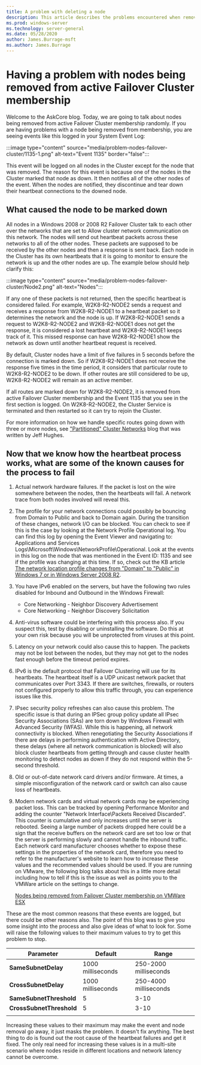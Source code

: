 ```yaml
---
title: A problem with deleting a node
description: This article describes the problems encountered when removing nodes from active failover cluster membership.
ms.prod: windows-server
ms.technology: server-general
ms.date: 05/28/2020
author: James.Burrage-msft
ms.author: James.Burrage
---
```

# Having a problem with nodes being removed from active Failover Cluster membership

Welcome to the AskCore blog. Today, we are going to talk about nodes being removed from active Failover Cluster membership randomly. If you are having problems with a node being removed from membership, you are seeing events like this logged in your System Event Log:

:::image type="content" source="media/problem-nodes-failover-cluster/1135-1.png" alt-text="Event 1135" border="false":::

This event will be logged on all nodes in the Cluster except for the node that was removed. The reason for this event is because one of the nodes in the Cluster marked that node as down. It then notifies all of the other nodes of the event. When the nodes are notified, they discontinue and tear down their heartbeat connections to the downed node.

## What caused the node to be marked down

All nodes in a Windows 2008 or 2008 R2 Failover Cluster talk to each other over the networks that are set to Allow cluster network communication on this network. The nodes will send out heartbeat packets across these networks to all of the other nodes. These packets are supposed to be received by the other nodes and then a response is sent back. Each node in the Cluster has its own heartbeats that it is going to monitor to ensure the network is up and the other nodes are up. The example below should help clarify this:

:::image type="content" source="media/problem-nodes-failover-cluster/Node2.png" alt-text="Nodes":::

If any one of these packets is not returned, then the specific heartbeat is considered failed. For example, W2K8-R2-NODE2 sends a request and receives a response from W2K8-R2-NODE1 to a heartbeat packet so it determines the network and the node is up.  If W2K8-R2-NODE1 sends a request to W2K8-R2-NODE2 and W2K8-R2-NODE1 does not get the response, it is considered a lost heartbeat and W2K8-R2-NODE1 keeps track of it.  This missed response can have W2K8-R2-NODE1 show the network as down until another heartbeat request is received.

By default, Cluster nodes have a limit of five failures in 5 seconds before the connection is marked down. So if W2K8-R2-NODE1 does not receive the response five times in the time period, it considers that particular route to W2K8-R2-NODE2 to be down. If other routes are still considered to be up, W2K8-R2-NODE2 will remain as an active member.

If all routes are marked down for W2K8-R2-NODE2, it is removed from active Failover Cluster membership and the Event 1135 that you see in the first section is logged. On W2K8-R2-NODE2, the Cluster Service is terminated and then restarted so it can try to rejoin the Cluster.

For more information on how we handle specific routes going down with three or more nodes, see ["Partitioned" Cluster Networks](/archive/blogs/askcore/partitioned-cluster-networks) blog that was written by Jeff Hughes.

## Now that we know how the heartbeat process works, what are some of the known causes for the process to fail

1. Actual network hardware failures. If the packet is lost on the wire somewhere between the nodes, then the heartbeats will fail. A network trace from both nodes involved will reveal this.

2. The profile for your network connections could possibly be bouncing from Domain to Public and back to Domain again. During the transition of these changes, network I/O can be blocked. You can check to see if this is the case by looking at the Network Profile Operational log. You can find this log by opening the Event Viewer and navigating to: Applications and Services Logs\Microsoft\Windows\NetworkProfile\Operational. Look at the events in this log on the node that was mentioned in the Event ID: 1135 and see if the profile was changing at this time. If so, check out the KB article [The network location profile changes from "Domain" to "Public" in Windows 7 or in Windows Server 2008 R2](https://support.microsoft.com/help/2524478/the-network-location-profile-changes-from-domain-to-public-in-windows).

3. You have IPv6 enabled on the servers, but have the following two rules disabled for Inbound and Outbound in the Windows Firewall:

    - Core Networking - Neighbor Discovery Advertisement
    - Core Networking - Neighbor Discovery Solicitation

4. Anti-virus software could be interfering with this process also. If you suspect this, test by disabling or uninstalling the software. Do this at your own risk because you will be unprotected from viruses at this point.

5. Latency on your network could also cause this to happen. The packets may not be lost between the nodes, but they may not get to the nodes fast enough before the timeout period expires.

6. IPv6 is the default protocol that Failover Clustering will use for its heartbeats. The heartbeat itself is a UDP unicast network packet that communicates over Port 3343. If there are switches, firewalls, or routers not configured properly to allow this traffic through, you can experience issues like this.

7. IPsec security policy refreshes can also cause this problem. The specific issue is that during an IPSec group policy update all IPsec Security Associations (SAs) are torn down by Windows Firewall with Advanced Security (WFAS). While this is happening, all network connectivity is blocked. When renegotiating the Security Associations if there are delays in performing authentication with Active Directory, these delays (where all network communication is blocked) will also block cluster heartbeats from getting through and cause cluster health monitoring to detect nodes as down if they do not respond within the 5-second threshold.

8. Old or out-of-date network card drivers and/or firmware.  At times, a simple misconfiguration of the network card or switch can also cause loss of heartbeats.

9. Modern network cards and virtual network cards may be experiencing packet loss.  This can be tracked by opening Performance Monitor and adding the counter "Network Interface\Packets Received Discarded".  This counter is cumulative and only increases until the server is rebooted.  Seeing a large number of packets dropped here could be a sign that the receive buffers on the network card are set too low or that the server is performing slowly and cannot handle the inbound traffic.  Each network card manufacturer chooses whether to expose these settings in the properties of the network card, therefore you need to refer to the manufacturer's website to learn how to increase these values and the recommended values should be used.  If you are running on VMware, the following blog talks about this in a little more detail including how to tell if this is the issue as well as points you to the VMWare article on the settings to change.

    [Nodes being removed from Failover Cluster membership on VMWare ESX](/archive/blogs/askcore/nodes-being-removed-from-failover-cluster-membership-on-vmware-esx)

These are the most common reasons that these events are logged, but there could be other reasons also. The point of this blog was to give you some insight into the process and also give ideas of what to look for. Some will raise the following values to their maximum values to try to get this problem to stop.

|Parameter|Default|Range|
|---|---|---|
|**SameSubnetDelay**|1000 milliseconds|250-2000 milliseconds|
|**CrossSubnetDelay**|1000 milliseconds|250-4000 milliseconds|
|**SameSubnetThreshold**|5|3-10|
|**CrossSubnetThreshold**|5|3-10|
||||

Increasing these values to their maximum may make the event and node removal go away, it just masks the problem. It doesn't fix anything. The best thing to do is found out the root cause of the heartbeat failures and get it fixed. The only real need for increasing these values is in a multi-site scenario where nodes reside in different locations and network latency cannot be overcome.

